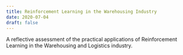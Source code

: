 ```yaml
---
title: Reinforcement Learning in the Warehousing Industry
date: 2020-07-04
draft: false
---
```


A reflective assessment of the practical applications of Reinforcement Learning in the Warehousing and Logistics industry.

<!--more-->

